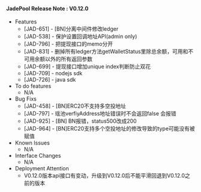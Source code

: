 #### JadePool Release Note : V0.12.0
- Features
  - [JAD-651] - [BN]分离中间件修改ledger
  - [JAD-538] - 保护设置回调地址API(admin only)
  - [JAD-796] - 把提现接口的memo分开
  - [JAD-831] - 删掉所有ledger方法getWalletStatus里除总余额，可用和不可用余额以外的所有返回参数
  - [JAD-699] - 提现接口增加unique index判断防止双花
  - [JAD-709] - nodejs sdk
  - [JAD-726] - java sdk
- To do features
  - N/A
- Bug Fixs
  - [JAD-458] - [BN]ERC20不支持多空投地址
  - [JAD-797] - 瑶池verfiyAddress地址错误时不会返回false 会报错
  - [JAD-925] - [BN] BN报错，status500改成200
  - [JAD-964] - [BN]ERC20支持多个空投地址的修改导致的type可能没有被赋值
- Known Issues
  - N/A
- Interface Changes
  - N/A
- Deployment Attention
  - V0.12.0版本api接口有变动，升级到V0.12.0后不能平滑回退到V0.12.0之前的版本
